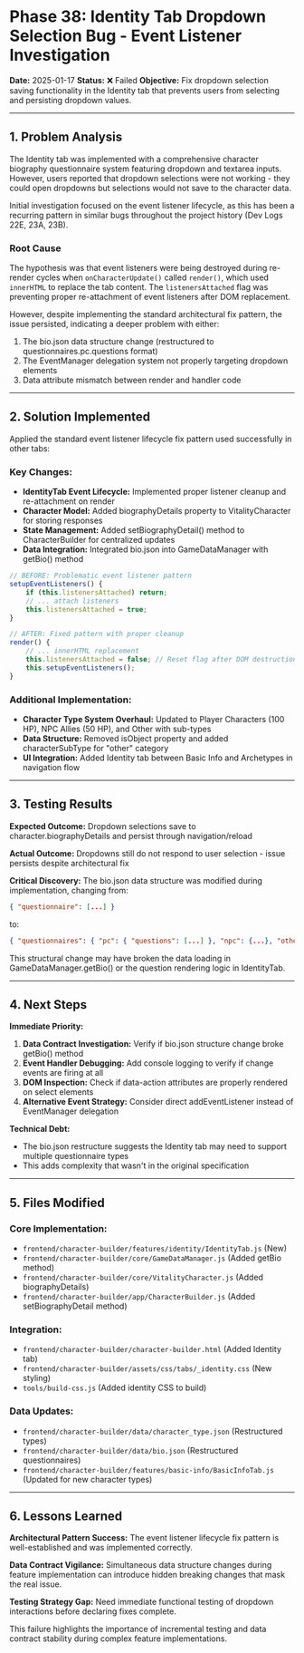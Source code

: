# Phase 38: Identity Tab Dropdown Selection Bug - Event Listener Investigation

**Date:** 2025-01-17
**Status:** ❌ Failed
**Objective:** Fix dropdown selection saving functionality in the Identity tab that prevents users from selecting and persisting dropdown values.

---

## 1. Problem Analysis

The Identity tab was implemented with a comprehensive character biography questionnaire system featuring dropdown and textarea inputs. However, users reported that dropdown selections were not working - they could open dropdowns but selections would not save to the character data.

Initial investigation focused on the event listener lifecycle, as this has been a recurring pattern in similar bugs throughout the project history (Dev Logs 22E, 23A, 23B).

### Root Cause

The hypothesis was that event listeners were being destroyed during re-render cycles when `onCharacterUpdate()` called `render()`, which used `innerHTML` to replace the tab content. The `listenersAttached` flag was preventing proper re-attachment of event listeners after DOM replacement.

However, despite implementing the standard architectural fix pattern, the issue persisted, indicating a deeper problem with either:
1. The bio.json data structure change (restructured to questionnaires.pc.questions format)
2. The EventManager delegation system not properly targeting dropdown elements
3. Data attribute mismatch between render and handler code

---

## 2. Solution Implemented

Applied the standard event listener lifecycle fix pattern used successfully in other tabs:

### Key Changes:
*   **IdentityTab Event Lifecycle:** Implemented proper listener cleanup and re-attachment on render
*   **Character Model:** Added biographyDetails property to VitalityCharacter for storing responses
*   **State Management:** Added setBiographyDetail() method to CharacterBuilder for centralized updates
*   **Data Integration:** Integrated bio.json into GameDataManager with getBio() method

```javascript
// BEFORE: Problematic event listener pattern
setupEventListeners() {
    if (this.listenersAttached) return;
    // ... attach listeners
    this.listenersAttached = true;
}

// AFTER: Fixed pattern with proper cleanup
render() {
    // ... innerHTML replacement
    this.listenersAttached = false; // Reset flag after DOM destruction
    this.setupEventListeners();
}
```

### Additional Implementation:
*   **Character Type System Overhaul:** Updated to Player Characters (100 HP), NPC Allies (50 HP), and Other with sub-types
*   **Data Structure:** Removed isObject property and added characterSubType for "other" category
*   **UI Integration:** Added Identity tab between Basic Info and Archetypes in navigation flow

---

## 3. Testing Results

**Expected Outcome:** Dropdown selections save to character.biographyDetails and persist through navigation/reload

**Actual Outcome:** Dropdowns still do not respond to user selection - issue persists despite architectural fix

**Critical Discovery:** The bio.json data structure was modified during implementation, changing from:
```json
{ "questionnaire": [...] }
```
to:
```json
{ "questionnaires": { "pc": { "questions": [...] }, "npc": {...}, "other": {...} } }
```

This structural change may have broken the data loading in GameDataManager.getBio() or the question rendering logic in IdentityTab.

---

## 4. Next Steps

**Immediate Priority:**
1. **Data Contract Investigation:** Verify if bio.json structure change broke getBio() method
2. **Event Handler Debugging:** Add console logging to verify if change events are firing at all
3. **DOM Inspection:** Check if data-action attributes are properly rendered on select elements
4. **Alternative Event Strategy:** Consider direct addEventListener instead of EventManager delegation

**Technical Debt:**
- The bio.json restructure suggests the Identity tab may need to support multiple questionnaire types
- This adds complexity that wasn't in the original specification

---

## 5. Files Modified

### Core Implementation:
- `frontend/character-builder/features/identity/IdentityTab.js` (New)
- `frontend/character-builder/core/GameDataManager.js` (Added getBio method)
- `frontend/character-builder/core/VitalityCharacter.js` (Added biographyDetails)
- `frontend/character-builder/app/CharacterBuilder.js` (Added setBiographyDetail method)

### Integration:
- `frontend/character-builder/character-builder.html` (Added Identity tab)
- `frontend/character-builder/assets/css/tabs/_identity.css` (New styling)
- `tools/build-css.js` (Added identity CSS to build)

### Data Updates:
- `frontend/character-builder/data/character_type.json` (Restructured types)
- `frontend/character-builder/data/bio.json` (Restructured questionnaires)
- `frontend/character-builder/features/basic-info/BasicInfoTab.js` (Updated for new character types)

---

## 6. Lessons Learned

**Architectural Pattern Success:** The event listener lifecycle fix pattern is well-established and was implemented correctly.

**Data Contract Vigilance:** Simultaneous data structure changes during feature implementation can introduce hidden breaking changes that mask the real issue.

**Testing Strategy Gap:** Need immediate functional testing of dropdown interactions before declaring fixes complete.

This failure highlights the importance of incremental testing and data contract stability during complex feature implementations.